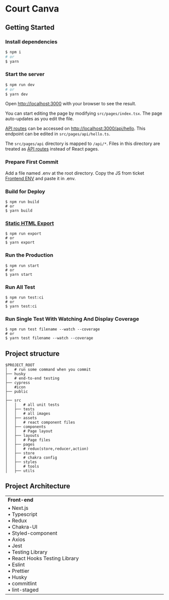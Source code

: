 # Court Canva

## Getting Started

### Install dependencies

```bash
$ npm i
# or
$ yarn
```

### Start the server

```bash
$ npm run dev
# or
$ yarn dev
```

Open [http://localhost:3000](http://localhost:3000) with your browser to see the result.

You can start editing the page by modifying `src/pages/index.tsx`. The page auto-updates as you edit the file.

[API routes](https://nextjs.org/docs/api-routes/introduction) can be accessed on [http://localhost:3000/api/hello](http://localhost:3000/api/hello). This endpoint can be edited in `src/pages/api/hello.ts`.

The `src/pages/api` directory is mapped to `/api/*`. Files in this directory are treated as [API routes](https://nextjs.org/docs/api-routes/introduction) instead of React pages.

### Prepare First Commit

Add a file named .env at the root directory. Copy the JS from ticket [Frontend ENV](https://www.notion.so/CourtCanva-Boards-9a664c4a1114424080ed647b31873151?p=5c24cef3686b4426a7fd012b52d49fcd) and paste it in .env.


### Build for Deploy

```shell
$ npm run build
# or
$ yarn build
```

### [Static HTML Export](https://nextjs.org/docs/advanced-features/static-html-export)

```shell
$ npm run export
# or
$ yarn export
```

### Run the Production

```shell
$ npm run start
# or
$ yarn start
```

### Run All Test

```shell
$ npm run test:ci
# or
$ yarn test:ci
```

### Run Single Test With Watching And Display Coverage

```shell
$ npm run test filename --watch --coverage
# or
$ yarn test filename --watch --coverage
```

## Project structure

```
$PROJECT_ROOT
│   # run some command when you commit
├── husky
│   # end-to-end testing
├── cypress
│   #icon
├── public
│
├── src
│   │   # all unit tests
│   ├── tests
│   │   # all images
│   ├── assets
│   │   # react component files
│   ├── components
│   │   # Page layout
│   ├── layouts
│   │   # Page files
│   ├── pages
│   │   # redux(store,reducer,action)
│   ├── store
│   │   # chakra config
│   ├── styles
│   │   # tools
│   ├── utils
```

## Project Architecture

<table align="center" border=0>
   <tr>
      <td width="500"><b>Front-end</b></td>
   </tr>
   <tr>
      <td>
         • Next.js<br>
         • Typescript<br>
         • Redux<br>
         • Chakra-UI<br>
         • Styled-component<br>
         • Axios<br>
         • Jest<br>
         • Testing Library<br>
         • React Hooks Testing Library<br>
         • Eslint<br>
         • Prettier<br>
         • Husky<br>
         • commitlint<br>
         • lint-staged<br>
      </td>
   </tr>
</table>
